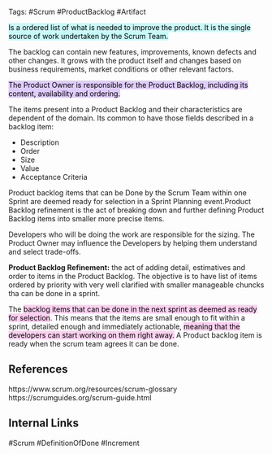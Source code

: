 Tags: #Scrum #ProductBacklog #Artifact 

<mark style="background: #ABF7F7A6;">Is a ordered list of what is needed to improve the product. It is the single source of work undertaken by the Scrum Team.</mark>

The backlog can contain new features, improvements, known defects and other changes. It grows with the product itself and changes based on business requirements, market conditions or other relevant factors.

<mark style="background: #D2B3FFA6;">The Product Owner is responsible for the Product Backlog, including its content, availability and ordering.</mark>

 The items present into a Product Backlog and their characteristics are dependent of the domain. Its common to have those fields described in a backlog item:
- Description
- Order
- Size
- Value
- Acceptance Criteria

Product backlog items that can be Done by the Scrum Team within one Sprint are deemed ready for selection in a Sprint Planning event.Product Backlog refinement is the act of breaking down and further defining Product Backlog items into smaller more precise items.

Developers who will be doing the work are responsible for the sizing. The Product Owner may influence the Developers by helping them understand and select trade-offs.

**Product Backlog Refinement:** the act of adding detail, estimatives and order to items in the Product Backlog. The objective is to have list of items ordered by priority with very well clarified with smaller manageable chuncks tha can be done in a sprint.

The <mark style="background: #FFB8EBA6;">backlog items that can be done in the next sprint as deemed as ready for selection</mark>. This means that the items are small enough to fit within a sprint, detailed enough and immediately actionable, <mark style="background: #FFB8EBA6;">meaning that the developers can start working on them right away.</mark> A Product backlog item is ready when the scrum team agrees it can be done. 

<h2>References</h2>
https://www.scrum.org/resources/scrum-glossary
https://scrumguides.org/scrum-guide.html
<h2>Internal Links</h2>
#Scrum #DefinitionOfDone #Increment 